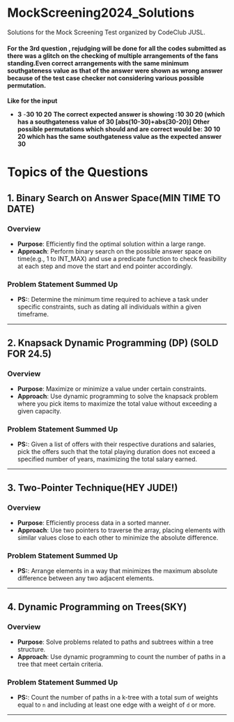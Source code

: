# MockScreening2024_Solutions
Solutions for the Mock Screening Test organized by CodeClub JUSL.

#### For the 3rd question , rejudging will be done for all the codes submitted as there was a glitch on the checking of multiple arrangements of the fans standing.Even correct arrangements with the same minimum southgateness value as that of the answer were shown as wrong answer because of the test case checker not considering various possible permutation.
**Like for the input**
- **3**
-**30 10 20** 
**The correct expected answer is showing :10 30 20 (which has a southgateness value of 30 [abs(10-30)+abs(30-20)]
Other possible permutations which should and are correct would be: 30 10 20 which has the same southgateness value as the expected answer 30**

# Topics of the Questions

## 1. Binary Search on Answer Space(MIN TIME TO DATE)

### Overview
- **Purpose**: Efficiently find the optimal solution within a large range.
- **Approach**: Perform binary search on the possible answer space on time(e.g., 1 to INT_MAX) and use a predicate function to check feasibility at each step and move the start and end pointer accordingly.

### Problem Statement Summed Up
- **PS:**: Determine the minimum time required to achieve a task under specific constraints, such as dating all individuals within a given timeframe.

---

## 2. Knapsack Dynamic Programming (DP) (SOLD FOR 24.5)

### Overview
- **Purpose**: Maximize or minimize a value under certain constraints.
- **Approach**: Use dynamic programming to solve the knapsack problem where you pick items to maximize the total value without exceeding a given capacity.

### Problem Statement Summed Up
- **PS:**: Given a list of offers with their respective durations and salaries, pick the offers such that the total playing duration does not exceed a specified number of years, maximizing the total salary earned.

---

## 3. Two-Pointer Technique(HEY JUDE!)

### Overview
- **Purpose**: Efficiently process data in a sorted manner.
- **Approach**: Use two pointers to traverse the array, placing elements with similar values close to each other to minimize the absolute difference.

### Problem Statement Summed Up
- **PS:**: Arrange elements in a way that minimizes the maximum absolute difference between any two adjacent elements.

---

## 4. Dynamic Programming on Trees(SKY)

### Overview
- **Purpose**: Solve problems related to paths and subtrees within a tree structure.
- **Approach**: Use dynamic programming to count the number of paths in a tree that meet certain criteria.

###  Problem Statement Summed Up
- **PS:**: Count the number of paths in a k-tree with a total sum of weights equal to `n` and including at least one edge with a weight of `d` or more.

---
